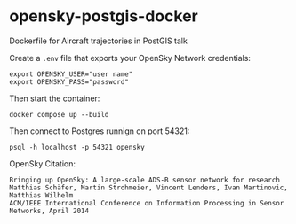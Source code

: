 # opensky-postgis-docker
Dockerfile for Aircraft trajectories in PostGIS talk

Create a `.env` file that exports your OpenSky Network credentials:

```
export OPENSKY_USER="user name"
export OPENSKY_PASS="password"
```
Then start the container:

`docker compose up --build`

Then connect to Postgres runnign on port 54321:

`psql -h localhost -p 54321 opensky`

OpenSky Citation:

```
Bringing up OpenSky: A large-scale ADS-B sensor network for research
Matthias Schäfer, Martin Strohmeier, Vincent Lenders, Ivan Martinovic, Matthias Wilhelm
ACM/IEEE International Conference on Information Processing in Sensor Networks, April 2014
```
